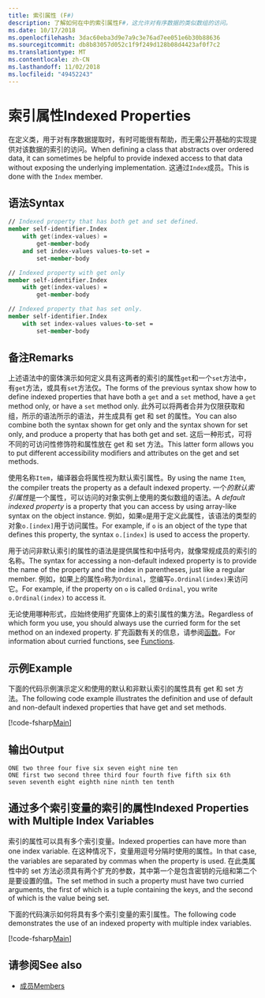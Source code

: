 ```yaml
---
title: 索引属性 (F#)
description: 了解如何在中的索引属性F#，这允许对有序数据的类似数组的访问。
ms.date: 10/17/2018
ms.openlocfilehash: 3dac60eba3d9e7a9c3e76ad7ee051e6b30b88636
ms.sourcegitcommit: db8b83057d052c1f9f249d128b08d4423af0f7c2
ms.translationtype: MT
ms.contentlocale: zh-CN
ms.lasthandoff: 11/02/2018
ms.locfileid: "49452243"
---
```

# <a name="indexed-properties"></a><span data-ttu-id="aa235-103">索引属性</span><span class="sxs-lookup"><span data-stu-id="aa235-103">Indexed Properties</span></span>

<span data-ttu-id="aa235-104">在定义类，用于对有序数据提取时，有时可能很有帮助，而无需公开基础的实现提供对该数据的索引的访问。</span><span class="sxs-lookup"><span data-stu-id="aa235-104">When defining a class that abstracts over ordered data, it can sometimes be helpful to provide indexed access to that data without exposing the underlying implementation.</span></span> <span data-ttu-id="aa235-105">这通过`Index`成员。</span><span class="sxs-lookup"><span data-stu-id="aa235-105">This is done with the `Index` member.</span></span>

## <a name="syntax"></a><span data-ttu-id="aa235-106">语法</span><span class="sxs-lookup"><span data-stu-id="aa235-106">Syntax</span></span>

```fsharp
// Indexed property that has both get and set defined.
member self-identifier.Index
    with get(index-values) =
        get-member-body
    and set index-values values-to-set =
        set-member-body

// Indexed property with get only
member self-identifier.Index
    with get(index-values) =
        get-member-body

// Indexed property that has set only.
member self-identifier.Index
    with set index-values values-to-set =
        set-member-body
```

## <a name="remarks"></a><span data-ttu-id="aa235-107">备注</span><span class="sxs-lookup"><span data-stu-id="aa235-107">Remarks</span></span>

<span data-ttu-id="aa235-108">上述语法中的窗体演示如何定义具有这两者的索引的属性`get`和一个`set`方法中，有`get`方法，或具有`set`方法仅。</span><span class="sxs-lookup"><span data-stu-id="aa235-108">The forms of the previous syntax show how to define indexed properties that have both a `get` and a `set` method, have a `get` method only, or have a `set` method only.</span></span> <span data-ttu-id="aa235-109">此外可以将两者合并为仅限获取和组，所示的语法所示的语法，并生成具有 get 和 set 的属性。</span><span class="sxs-lookup"><span data-stu-id="aa235-109">You can also combine both the syntax shown for get only and the syntax shown for set only, and produce a property that has both get and set.</span></span> <span data-ttu-id="aa235-110">这后一种形式，可将不同的可访问性修饰符和属性放在 get 和 set 方法。</span><span class="sxs-lookup"><span data-stu-id="aa235-110">This latter form allows you to put different accessibility modifiers and attributes on the get and set methods.</span></span>

<span data-ttu-id="aa235-111">使用名称`Item`，编译器会将属性视为默认索引属性。</span><span class="sxs-lookup"><span data-stu-id="aa235-111">By using the name `Item`, the compiler treats the property as a default indexed property.</span></span> <span data-ttu-id="aa235-112">一个*的默认索引属性*是一个属性，可以访问的对象实例上使用的类似数组的语法。</span><span class="sxs-lookup"><span data-stu-id="aa235-112">A *default indexed property* is a property that you can access by using array-like syntax on the object instance.</span></span> <span data-ttu-id="aa235-113">例如，如果`o`是用于定义此属性，该语法的类型的对象`o.[index]`用于访问属性。</span><span class="sxs-lookup"><span data-stu-id="aa235-113">For example, if `o` is an object of the type that defines this property, the syntax `o.[index]` is used to access the property.</span></span>

<span data-ttu-id="aa235-114">用于访问非默认索引的属性的语法是提供属性和中括号内，就像常规成员的索引的名称。</span><span class="sxs-lookup"><span data-stu-id="aa235-114">The syntax for accessing a non-default indexed property is to provide the name of the property and the index in parentheses, just like a regular member.</span></span> <span data-ttu-id="aa235-115">例如，如果上的属性`o`称为`Ordinal`，您编写`o.Ordinal(index)`来访问它。</span><span class="sxs-lookup"><span data-stu-id="aa235-115">For example, if the property on `o` is called `Ordinal`, you write `o.Ordinal(index)` to access it.</span></span>

<span data-ttu-id="aa235-116">无论使用哪种形式，应始终使用扩充窗体上的索引属性的集方法。</span><span class="sxs-lookup"><span data-stu-id="aa235-116">Regardless of which form you use, you should always use the curried form for the set method on an indexed property.</span></span> <span data-ttu-id="aa235-117">扩充函数有关的信息，请参阅[函数](../functions/index.md)。</span><span class="sxs-lookup"><span data-stu-id="aa235-117">For information about curried functions, see [Functions](../functions/index.md).</span></span>

## <a name="example"></a><span data-ttu-id="aa235-118">示例</span><span class="sxs-lookup"><span data-stu-id="aa235-118">Example</span></span>

<span data-ttu-id="aa235-119">下面的代码示例演示定义和使用的默认和非默认索引的属性具有 get 和 set 方法。</span><span class="sxs-lookup"><span data-stu-id="aa235-119">The following code example illustrates the definition and use of default and non-default indexed properties that have get and set methods.</span></span>

[!code-fsharp[Main](../../../../samples/snippets/fsharp/lang-ref-1/snippet3301.fs)]

## <a name="output"></a><span data-ttu-id="aa235-120">输出</span><span class="sxs-lookup"><span data-stu-id="aa235-120">Output</span></span>

```console
ONE two three four five six seven eight nine ten
ONE first two second three third four fourth five fifth six 6th
seven seventh eight eighth nine ninth ten tenth
```

## <a name="indexed-properties-with-multiple-index-variables"></a><span data-ttu-id="aa235-121">通过多个索引变量的索引的属性</span><span class="sxs-lookup"><span data-stu-id="aa235-121">Indexed Properties with Multiple Index Variables</span></span>

<span data-ttu-id="aa235-122">索引的属性可以具有多个索引变量。</span><span class="sxs-lookup"><span data-stu-id="aa235-122">Indexed properties can have more than one index variable.</span></span> <span data-ttu-id="aa235-123">在这种情况下，变量用逗号分隔时使用的属性。</span><span class="sxs-lookup"><span data-stu-id="aa235-123">In that case, the variables are separated by commas when the property is used.</span></span> <span data-ttu-id="aa235-124">在此类属性中的 set 方法必须具有两个扩充的参数，其中第一个是包含密钥的元组和第二个是要设置的值。</span><span class="sxs-lookup"><span data-stu-id="aa235-124">The set method in such a property must have two curried arguments, the first of which is a tuple containing the keys, and the second of which is the value being set.</span></span>

<span data-ttu-id="aa235-125">下面的代码演示如何将具有多个索引变量的索引属性。</span><span class="sxs-lookup"><span data-stu-id="aa235-125">The following code demonstrates the use of an indexed property with multiple index variables.</span></span>

[!code-fsharp[Main](../../../../samples/snippets/fsharp/lang-ref-1/snippet3302.fs)]

## <a name="see-also"></a><span data-ttu-id="aa235-126">请参阅</span><span class="sxs-lookup"><span data-stu-id="aa235-126">See also</span></span>

- [<span data-ttu-id="aa235-127">成员</span><span class="sxs-lookup"><span data-stu-id="aa235-127">Members</span></span>](index.md)
